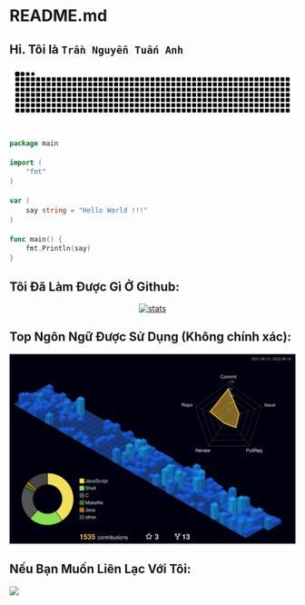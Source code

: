 # README.md
## Hi. Tôi là ```Trần Nguyễn Tuấn Anh```

![](https://github.com/dopaemon/dopaemon/raw/output/dist/github-contribution-grid-snake.svg)
<!-- ![svg](https://raw.githubusercontent.com/dopaemon/dopaemon/07b036fc965569846759539e9d4f81472576fbec/profile-3d-contrib/profile-night-view.svg) -->
```Go
package main

import (
    "fmt"
)

var (
    say string = "Hello World !!!"
)

func main() {
    fmt.Println(say)
}
```
## Tôi Đã Làm Được Gì Ở Github:
<p align="center">
    <a href="https://github.com/dopaemon"> <img src="https://github-readme-stats.vercel.app/api?username=dopaemon&show_icons=true&include_all_commits=true&theme=tokyonight" alt="stats"/>
    </a>
</p>


## Top Ngôn Ngữ Được Sử Dụng (Không chính xác):
<p align="center">
  <img src="https://github.com/dopaemon/dopaemon/raw/output/profile-3d-contrib/profile-night-view.svg" alt="3d-contrib" />
</p>

## Nếu Bạn Muốn Liên Lạc Với Tôi:
[<img src="https://www.vectorlogo.zone/logos/telegram/telegram-tile.svg" width="32">](http://t.me/kernelpanix)
